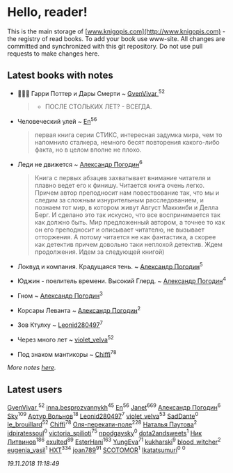 # Hello, reader!
This is the main storage of [www.knigopis.com](http://www.knigopis.com) - the registry of read books.
To add your book use www-site. All changes are committed and synchronized with this git repository.
Do not use pull requests to make changes here.


## Latest books with notes
* 🧙🏻‍♂️ Гарри Поттер и Дары Смерти ~ [GvenVivar ](users/158/158266434925901-facebook)<sup>52</sup>
    > - ПОСЛЕ СТОЛЬКИХ ЛЕТ? - ВСЕГДА.

* Человеческий улей ~ [En](users/333/333646551-vkontakte)<sup>56</sup>
    > первая книга серии СТИКС, интересная задумка мира, чем то напомнило сталкера, немного бесят повторения какого-либо факта, но в целом вполне не плохо.

* Леди не движется ~ [Александр Погодин](users/625/6259590452259030261-mailru)<sup>6</sup>
    > Книга с первых абзацев захватывает внимание читателя и плавно ведет его к финишу. Читается книга очень легко. Причем автор преподносит нам повествование так, что мы и следим за сложным изнурительным расследованием, и познаем тот мир, в котором живут Август Маккинби и Делла Берг. И сделано это так искусно, что все воспринимается так как должно быть. Мир предложенный автором, а точнее то как он его преподносит и описывает читателю, не вызывает отторжения. А потому читается не как фантастика, а скорее как детектив причем довольно таки неплохой детектив. Ждем продолжения. Идем за следующей книгой)

* Локвуд и компания. Крадущаяся тень. ~ [Александр Погодин](users/625/6259590452259030261-mailru)<sup>5</sup>

* Юджин - поелитель времени. Высокий Глерд. ~ [Александр Погодин](users/625/6259590452259030261-mailru)<sup>4</sup>

* Гном ~ [Александр Погодин](users/625/6259590452259030261-mailru)<sup>3</sup>

* Корсары Леванта ~ [Александр Погодин](users/625/6259590452259030261-mailru)<sup>2</sup>

* Зов Ктулху ~ [Leonid280497](users/684/684095007-yandex)<sup>7</sup>

* Через много лет ~ [violet_velva](users/116/116961712580551399099-google)<sup>52</sup>

* Под знаком мантикоры ~ [Chiffi](users/105/105831994080785626680-google)<sup>78</sup>


_More notes [here](latest_books_with_notes.md)._


## Latest users
[GvenVivar ](users/158/158266434925901-facebook)<sup>52</sup> 
[inna.besprozvannykh](users/733/73323849-yandex)<sup>45</sup> 
[En](users/333/333646551-vkontakte)<sup>56</sup> 
[Janet](users/108/108113656204404967440-google)<sup>669</sup> 
[Александр Погодин](users/625/6259590452259030261-mailru)<sup>6</sup> 
[Sky](users/118/118049897850017649660-google)<sup>109</sup> 
[Артур Вольнов](users/225/225880893-vkontakte)<sup>18</sup> 
[Leonid280497](users/684/684095007-yandex)<sup>7</sup> 
[violet_velva](users/116/116961712580551399099-google)<sup>53</sup> 
[SadDante](users/106/106542587075125362464-google)<sup>0</sup> 
[le_brouillard](users/133/13330781-vkontakte)<sup>52</sup> 
[Chiffi](users/105/105831994080785626680-google)<sup>78</sup> 
[Оля-перекати-поле](users/108/10848515355906827860-mailru)<sup>228</sup> 
[ Наталья Паутова](users/850/8505581439164914115-mailru)<sup>2</sup> 
[idpiratessoul](users/462/462695837-vkontakte)<sup>0</sup> 
[victoria_spilioti](users/219/219259003-vkontakte)<sup>75</sup> 
[npodgaysky](users/331/3318941-vkontakte)<sup>0</sup> 
[dota2andsweets](users/100/100671409-vkontakte)<sup>1</sup> 
[Ник Литвинов](users/241/241974816-vkontakte)<sup>186</sup> 
[exulted](users/100/100599204551896265722-google)<sup>89</sup> 
[EsterHani](users/305/30558181-vkontakte)<sup>163</sup> 
[YungEva](users/153/153932733-vkontakte)<sup>71</sup> 
[kukharski](users/106/106006402120489140078-google)<sup>9</sup> 
[blood_witcher](users/158/158994213-vkontakte)<sup>2</sup> 
[eugenia_vasil](users/155/155589403-vkontakte)<sup>1</sup> 
[HXT](users/100/100002563462782-facebook)<sup>334</sup> 
[joan789](users/240/2401650-vkontakte)<sup>91</sup> 
[SCOTOMOR](users/108/108346258937611636820-google)<sup>1</sup> 
[Ikatatsumuri](users/551/55184516-vkontakte)<sup>0</sup> 
[](users/846/846890718375-odnoklassniki)<sup>0</sup> 


_19.11.2018 11:18:49_
